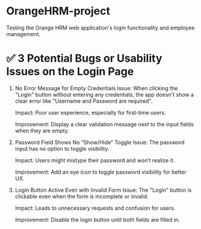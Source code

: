 # OrangeHRM-project
 Testing the Orange HRM web application's login functionality and employee management.
 
# ✅ 3 Potential Bugs or Usability Issues on the Login Page
 1. No Error Message for Empty Credentials
    Issue:
    When clicking the "Login" button without entering any credentials, the app doesn't show a clear error like "Username and Password are required".

    Impact:
    Poor user experience, especially for first-time users.

    Improvement:
    Display a clear validation message next to the input fields when they are empty.
  
 2. Password Field Shows No “Show/Hide” Toggle
    Issue:
    The password input has no option to toggle visibility.

    Impact:
    Users might mistype their password and won’t realize it.

    Improvement:
    Add an eye icon to toggle password visibility for better UX.
 
 3. Login Button Active Even with Invalid Form
    Issue:
    The "Login" button is clickable even when the form is incomplete or invalid.

    Impact:
    Leads to unnecessary requests and confusion for users.

    Improvement:
    Disable the login button until both fields are filled in.
